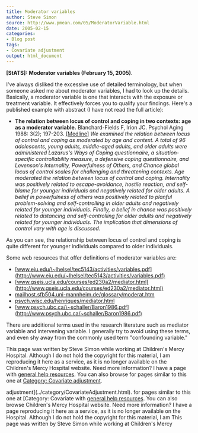 ```yaml
---
title: Moderator variables
author: Steve Simon
source: http://www.pmean.com/05/ModeratorVariable.html
date: 2005-02-15
categories:
- Blog post
tags:
- Covariate adjustment
output: html_document
---
```

**[StATS]:** **Moderator variables (February 15,
2005)**.

I\'ve always disliked the excessive use of detailed terminology, but
when someone asked me about moderator variables, I had to look up the
details. Basically, a moderator variable is one that interacts with the
exposure or treatment variable. It effectively forces you to qualify
your findings. Here\'s a published example with abstract (I have not
read the full article):

-   **The relation between locus of control and coping in two contexts:
    age as a moderator variable.** Blanchard-Fields F, Irion JC. Psychol
    Aging 1988: 3(2); 197-203.
    [\[Medline\]](http://www.ncbi.nlm.nih.gov/entrez/query.fcgi?cmd=Retrieve&db=PubMed&list_uids=3268260&dopt=Abstract)
    *We examined the relation between locus of control and coping as
    moderated by age and context. A total of 96 adolescents, young
    adults, middle-aged adults, and older adults were administered
    Lazarus\'s Ways of Coping questionnaire, a situation-specific
    controllability measure, a defensive coping questionnaire, and
    Levenson\'s Internality, Powerfulness of Others, and Chance global
    locus of control scales for challenging and threatening contexts.
    Age moderated the relation between locus of control and coping.
    Internality was positively related to escape-avoidance, hostile
    reaction, and self-blame for younger individuals and negatively
    related for older adults. A belief in powerfulness of others was
    positively related to planful problem-solving and self-controlling
    in older adults and negatively related for younger individuals.
    Finally, a belief in chance was positively related to distancing and
    self-controlling for older adults and negatively related for younger
    individuals. The implication that dimensions of control vary with
    age is discussed.*

As you can see, the relationship between locus of control and coping is
quite different for younger individuals compared to older individuals.

Some web resources that offer definitions of moderator variables are:

-   [www.eiu.edu/\~lhelsel/tec5143/activities/variables.pdf](http://www.eiu.edu/~lhelsel/tec5143/activities/variables.pdf)
-   [www.gseis.ucla.edu/courses/ed230a2/mediator.html](http://www.gseis.ucla.edu/courses/ed230a2/mediator.html)
-   [mailhost.sfb504.uni-mannheim.de/glossary/moderat.htm](http://mailhost.sfb504.uni-mannheim.de/glossary/moderat.htm)
-   [psych.wisc.edu/henriques/mediator.html](http://psych.wisc.edu/henriques/mediator.html)
-   [www.psych.ubc.ca/\~schaller/Baron1986.pdf](http://www.psych.ubc.ca/~schaller/Baron1986.pdf)

There are additional terms used in the research literature such as
mediator variable and intervening variable. I generally try to avoid
using these terms, and even shy away from the commonly used term
\"confounding variable.\"

This page was written by Steve Simon while working at Children\'s Mercy
Hospital. Although I do not hold the copyright for this material, I am
reproducing it here as a service, as it is no longer available on the
Children\'s Mercy Hospital website. Need more information? I have a page
with [general help resources](../GeneralHelp.html). You can also browse
for pages similar to this one at [Category: Covariate
adjustment](../category/CovariateAdjustment.html).
<!---More--->
adjustment](../category/CovariateAdjustment.html).
for pages similar to this one at [Category: Covariate
with [general help resources](../GeneralHelp.html). You can also browse
Children\'s Mercy Hospital website. Need more information? I have a page
reproducing it here as a service, as it is no longer available on the
Hospital. Although I do not hold the copyright for this material, I am
This page was written by Steve Simon while working at Children\'s Mercy

<!---Do not use
**[StATS]:** **Moderator variables (February 15,
This page was written by Steve Simon while working at Children\'s Mercy
Hospital. Although I do not hold the copyright for this material, I am
reproducing it here as a service, as it is no longer available on the
Children\'s Mercy Hospital website. Need more information? I have a page
with [general help resources](../GeneralHelp.html). You can also browse
for pages similar to this one at [Category: Covariate
adjustment](../category/CovariateAdjustment.html).
--->

